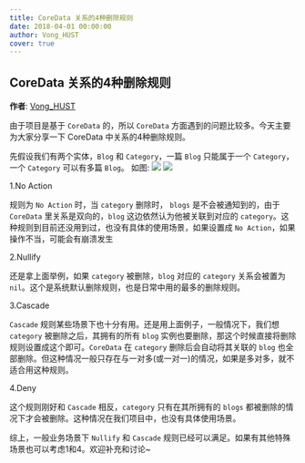 ```yaml
---
title: CoreData 关系的4种删除规则
date: 2018-04-01 00:00:00
author: Vong_HUST
cover: true
---
```


CoreData 关系的4种删除规则
--------
**作者**: [Vong_HUST](https://weibo.com/VongLo)

由于项目是基于 `CoreData` 的，所以 `CoreData` 方面遇到的问题比较多。今天主要为大家分享一下 CoreData 中关系的4种删除规则。

先假设我们有两个实体，`Blog` 和 `Category`，一篇 `Blog` 只能属于一个 `Category`，一个 `Category` 可以有多篇 `Blog`。
如图:
![](https://github.com/iOS-Tips/iOS-tech-set/blob/master/images/2018/05/1-1.jpg?raw=true)
![](https://github.com/iOS-Tips/iOS-tech-set/blob/master/images/2018/05/1-2.jpg?raw=true)

1.No Action

规则为 `No Action` 时，当 `category` 删除时， `blogs` 是不会被通知到的，由于 `CoreData` 里关系是双向的，`blog` 这边依然认为他被关联到对应的 `category`。这种规则到目前还没用到过，也没有具体的使用场景，如果设置成 `No Action`，如果操作不当，可能会有崩溃发生

2.Nullify

还是拿上面举例，如果 `category` 被删除，`blog` 对应的 `category`  关系会被置为 `nil`。这个是系统默认删除规则，也是日常中用的最多的删除规则。

3.Cascade

`Cascade` 规则某些场景下也十分有用。还是用上面例子，一般情况下，我们想 `category` 被删除之后，其拥有的所有 `blog` 实例也要删除，那这个时候直接将删除规则设置成这个即可。`CoreData` 在 `category` 删除后会自动将其关联的 `blog` 也全部删除。但这种情况一般只存在与一对多(或一对一)的情况，如果是多对多，就不适合用这种规则。

4.Deny

这个规则刚好和 `Cascade` 相反，`category` 只有在其所拥有的 `blogs` 都被删除的情况下才会被删除。这种情况在我们项目中，也没有具体使用场景。

综上，一般业务场景下 `Nullify` 和 `Cascade` 规则已经可以满足。如果有其他特殊场景也可以考虑1和4。欢迎补充和讨论~